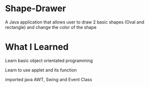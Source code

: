 # Shape-Drawer

A Java application that allows user to draw 2 basic shapes (Oval and rectangle) and change the color of the shape 

# What I Learned 

Learn basic object orientated programming 

Learn to use applet and its function 

imported java AWT, Swing and Event Class 
